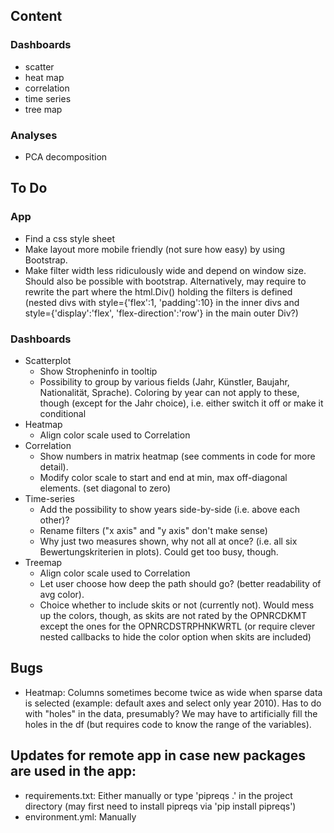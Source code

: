 ## Content
### Dashboards
* scatter
* heat map
* correlation
* time series
* tree map

### Analyses
* PCA decomposition

## To Do
### App
* Find a css style sheet
* Make layout more mobile friendly (not sure how easy) by using Bootstrap.
* Make filter width less ridiculously wide and depend on window size. Should also be possible with bootstrap. Alternatively, may require to rewrite the part where the html.Div() holding the filters is defined (nested divs with style={'flex':1, 'padding':10} in the inner divs and style={'display':'flex', 'flex-direction':'row'} in the main outer Div?)
### Dashboards
* Scatterplot
  * Show Stropheninfo in tooltip
  * Possibility to group by various fields (Jahr, Künstler, Baujahr, Nationalität, Sprache). Coloring by year can not apply to these, though (except for the Jahr choice), i.e. either switch it off or make it conditional
* Heatmap
  * Align color scale  used to Correlation
* Correlation
  * Show numbers in matrix heatmap (see comments in code for more detail).
  * Modify color scale to start and end at min, max off-diagonal elements. (set diagonal to zero)
* Time-series
  * Add the possibility to show years side-by-side (i.e. above each other)?
  * Rename filters ("x axis" and "y axis" don't make sense)
  * Why just two measures shown, why not all at once? (i.e. all six Bewertungskriterien in plots). Could get too busy, though.
* Treemap
  * Align color scale  used to Correlation
  * Let user choose how deep the path should go? (better readability of avg color).
  * Choice whether to include skits or not (currently not). Would mess up the colors, though, as skits are not rated by the OPNRCDKMT except the ones for the OPNRCDSTRPHNKWRTL (or require clever nested callbacks to hide the color option when skits are included)

## Bugs
* Heatmap: Columns sometimes become twice as wide when sparse data is selected (example: default axes and select only year 2010). Has to do with "holes" in the data, presumably? We may have to artificially fill the holes in the df (but requires code to know the range of the variables).

## Updates for remote app in case new packages are used in the app:
* requirements.txt: Either manually or type 'pipreqs .' in the project directory (may first need to install pipreqs via 'pip install pipreqs')
* environment.yml: Manually
